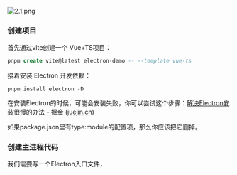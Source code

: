 

![2.1.png](https://qiankun825.oss-cn-hangzhou.aliyuncs.com/img/9532783679e2433cb9167d5469579b11~tplv-k3u1fbpfcp-zoom-in-crop-mark:3024:0:0:0.awebp)

### 创建项目

首先通过vite创建一个 Vue+TS项目：

```sql
pnpm create vite@latest electron-demo -- --template vue-ts
```

接着安装 Electron 开发依赖：

```
pnpm install electron -D
```

在安装Electron的时候，可能会安装失败，你可以尝试这个步骤：[解决Electron安装很慢的办法 - 掘金 (juejin.cn)](https://juejin.cn/post/6855526489904349198)

如果package.json里有type:module的配置项，那么你应该把它删掉。



### 创建主进程代码

我们需要写一个Electron入口文件，